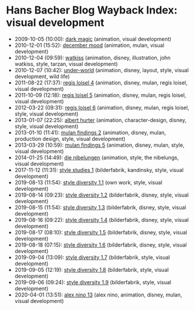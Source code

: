 # Hans Bacher Blog Wayback Index: visual development

* 2009-10-05 (10:00): [dark magic](https://web.archive.org/web/https://one1more2time3.wordpress.com/2009/10/05/dark-magic/) (animation, visual development)
* 2010-12-01 (15:52): [december mood](https://web.archive.org/web/https://one1more2time3.wordpress.com/2010/12/01/december-mood-3/) (animation, mulan, visual development)
* 2010-12-04 (09:59): [watkiss](https://web.archive.org/web/https://one1more2time3.wordpress.com/2010/12/04/watkiss/) (animation, disney, illustration, john watkiss, style, tarzan, visual development)
* 2010-12-07 (10:42): [under-world](https://web.archive.org/web/https://one1more2time3.wordpress.com/2010/12/07/under-world/) (animation, disney, layout, style, visual development, wild life)
* 2011-08-22 (17:37): [regis loisel 4](https://web.archive.org/web/https://one1more2time3.wordpress.com/2011/08/22/regis-loisel-4/) (animation, disney, mulan, regis loisel, visual development)
* 2011-10-09 (12:18): [regis loisel 5](https://web.archive.org/web/https://one1more2time3.wordpress.com/2011/10/09/regis-loisel-5/) (animation, disney, mulan, regis loisel, visual development)
* 2012-03-22 (09:31): [regis loisel 6](https://web.archive.org/web/https://one1more2time3.wordpress.com/2012/03/22/regis-loisel-6/) (animation, disney, mulan, regis loisel, style, visual development)
* 2013-01-07 (22:25): [albert hurter](https://web.archive.org/web/https://one1more2time3.wordpress.com/2013/01/07/5768/) (animation, character-design, disney, style, visual development)
* 2013-01-10 (11:41): [mulan findings 2](https://web.archive.org/web/https://one1more2time3.wordpress.com/2013/01/10/mulan-findings-2/) (animation, disney, mulan, production design, style, visual development)
* 2013-03-29 (10:59): [mulan findings 5](https://web.archive.org/web/https://one1more2time3.wordpress.com/2013/03/29/mulan-findings-5/) (animation, disney, mulan, style, visual development)
* 2014-01-25 (14:49): [die nibelungen](https://web.archive.org/web/https://one1more2time3.wordpress.com/2014/01/25/die-nibelungen/) (animation, style, the nibelungs, visual development)
* 2017-11-12 (11:31): [style studies 1](https://web.archive.org/web/https://one1more2time3.wordpress.com/2017/11/12/style-studies-1/) (bilderfabrik, kandinsky, style, visual development)
* 2019-08-13 (11:54): [style diversity 1.1](https://web.archive.org/web/https://one1more2time3.wordpress.com/2019/08/13/style-diversity-1-1/) (own work, style, visual development)
* 2019-08-14 (09:23): [style diversity 1.2](https://web.archive.org/web/https://one1more2time3.wordpress.com/2019/08/14/style-diversity-1-2/) (bilderfabrik, disney, style, visual development)
* 2019-08-15 (11:54): [style diversity 1.3](https://web.archive.org/web/https://one1more2time3.wordpress.com/2019/08/15/style-diversity-1-3/) (bilderfabrik, disney, style, visual development)
* 2019-08-16 (09:22): [style diversity 1.4](https://web.archive.org/web/https://one1more2time3.wordpress.com/2019/08/16/style-diversity-1-4/) (bilderfabrik, disney, style, visual development)
* 2019-08-17 (08:10): [style diversity 1.5](https://web.archive.org/web/https://one1more2time3.wordpress.com/2019/08/17/style-diversity-1-5/) (bilderfabrik, disney, style, visual development)
* 2019-08-18 (07:15): [style diversity 1.6](https://web.archive.org/web/https://one1more2time3.wordpress.com/2019/08/18/style-diversity-1-6/) (bilderfabrik, disney, style, visual development)
* 2019-09-04 (13:09): [style diversity 1.7](https://web.archive.org/web/https://one1more2time3.wordpress.com/2019/09/04/style-diversity-1-7/) (bilderfabrik, style, visual development)
* 2019-09-05 (12:19): [style diversity 1.8](https://web.archive.org/web/https://one1more2time3.wordpress.com/2019/09/05/style-diversity-1-8/) (bilderfabrik, style, visual development)
* 2019-09-06 (09:24): [style diversity 1.9](https://web.archive.org/web/https://one1more2time3.wordpress.com/2019/09/06/style-diversity-1-9/) (bilderfabrik, style, visual development)
* 2020-04-01 (13:51): [alex nino 13](https://web.archive.org/web/https://one1more2time3.wordpress.com/2020/04/01/alex-nino-13/) (alex nino, animation, disney, mulan, visual development)